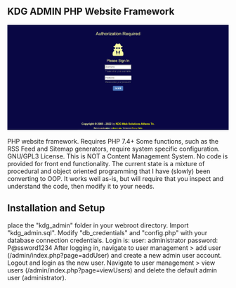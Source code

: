 <h2>KDG ADMIN PHP Website Framework</h2>
<img src="/kdg-cms-admin.png" />
<p>PHP website framework. Requires PHP 7.4+ Some functions, such as the RSS Feed and Sitemap generators, require system specific configuration. GNU/GPL3 License. This is NOT a Content Management System. No code is provided for front end functionality. The current state is a mixture of procedural and object oriented programming that I have (slowly) been converting to OOP. It works well as-is, but will require that you inspect and understand the code, then modify it to your needs. </p>

<h2>Installation and Setup</h2>
<p>place the "kdg_admin" folder in your webroot directory. Import "kdg_admin.sql". Modify "db_credentials" and "config.php" with your database connection credentials. Login is: user: administrator password: P@ssword1234 After logging in, navigate to user management > add user (/admin/index.php?page=addUser) and create a new admin user account. Logout and login as the new user.  Navigate to user management > view users (/admin/index.php?page=viewUsers) and delete the default admin user (administrator).</p>
<p></p>

